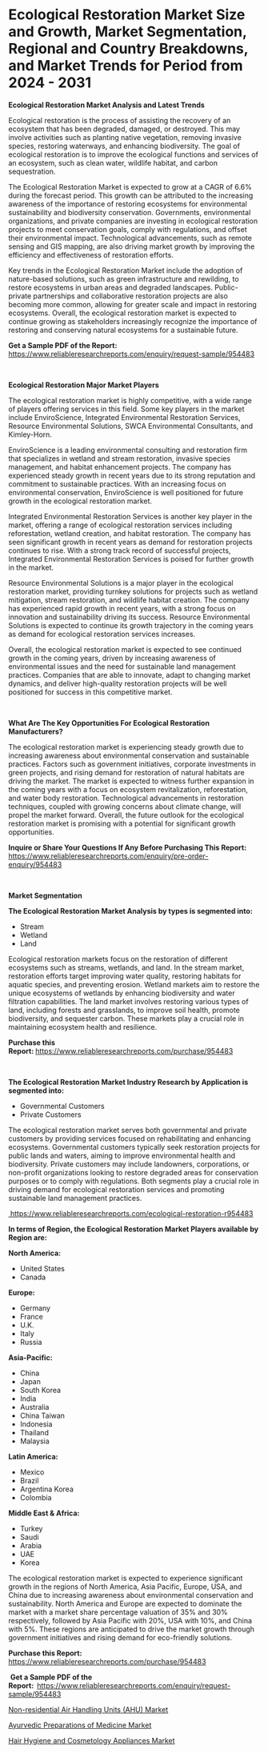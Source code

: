 <p><h1>Ecological Restoration Market Size and Growth, Market Segmentation, Regional and Country Breakdowns, and Market Trends for Period from 2024 -  2031</h1></p><p><strong>Ecological Restoration Market Analysis and Latest Trends</strong></p>
<p><p>Ecological restoration is the process of assisting the recovery of an ecosystem that has been degraded, damaged, or destroyed. This may involve activities such as planting native vegetation, removing invasive species, restoring waterways, and enhancing biodiversity. The goal of ecological restoration is to improve the ecological functions and services of an ecosystem, such as clean water, wildlife habitat, and carbon sequestration.</p><p>The Ecological Restoration Market is expected to grow at a CAGR of 6.6% during the forecast period. This growth can be attributed to the increasing awareness of the importance of restoring ecosystems for environmental sustainability and biodiversity conservation. Governments, environmental organizations, and private companies are investing in ecological restoration projects to meet conservation goals, comply with regulations, and offset their environmental impact. Technological advancements, such as remote sensing and GIS mapping, are also driving market growth by improving the efficiency and effectiveness of restoration efforts.</p><p>Key trends in the Ecological Restoration Market include the adoption of nature-based solutions, such as green infrastructure and rewilding, to restore ecosystems in urban areas and degraded landscapes. Public-private partnerships and collaborative restoration projects are also becoming more common, allowing for greater scale and impact in restoring ecosystems. Overall, the ecological restoration market is expected to continue growing as stakeholders increasingly recognize the importance of restoring and conserving natural ecosystems for a sustainable future.</p></p>
<p><strong>Get a Sample PDF of the Report:&nbsp;</strong> <a href="https://www.reliableresearchreports.com/enquiry/request-sample/954483">https://www.reliableresearchreports.com/enquiry/request-sample/954483</a></p>
<p>&nbsp;</p>
<p><strong>Ecological Restoration Major Market Players</strong></p>
<p><p>The ecological restoration market is highly competitive, with a wide range of players offering services in this field. Some key players in the market include EnviroScience, Integrated Environmental Restoration Services, Resource Environmental Solutions, SWCA Environmental Consultants, and Kimley-Horn.</p><p>EnviroScience is a leading environmental consulting and restoration firm that specializes in wetland and stream restoration, invasive species management, and habitat enhancement projects. The company has experienced steady growth in recent years due to its strong reputation and commitment to sustainable practices. With an increasing focus on environmental conservation, EnviroScience is well positioned for future growth in the ecological restoration market.</p><p>Integrated Environmental Restoration Services is another key player in the market, offering a range of ecological restoration services including reforestation, wetland creation, and habitat restoration. The company has seen significant growth in recent years as demand for restoration projects continues to rise. With a strong track record of successful projects, Integrated Environmental Restoration Services is poised for further growth in the market.</p><p>Resource Environmental Solutions is a major player in the ecological restoration market, providing turnkey solutions for projects such as wetland mitigation, stream restoration, and wildlife habitat creation. The company has experienced rapid growth in recent years, with a strong focus on innovation and sustainability driving its success. Resource Environmental Solutions is expected to continue its growth trajectory in the coming years as demand for ecological restoration services increases.</p><p>Overall, the ecological restoration market is expected to see continued growth in the coming years, driven by increasing awareness of environmental issues and the need for sustainable land management practices. Companies that are able to innovate, adapt to changing market dynamics, and deliver high-quality restoration projects will be well positioned for success in this competitive market.</p></p>
<p>&nbsp;</p>
<p><strong>What Are The Key Opportunities For Ecological Restoration Manufacturers?</strong></p>
<p><p>The ecological restoration market is experiencing steady growth due to increasing awareness about environmental conservation and sustainable practices. Factors such as government initiatives, corporate investments in green projects, and rising demand for restoration of natural habitats are driving the market. The market is expected to witness further expansion in the coming years with a focus on ecosystem revitalization, reforestation, and water body restoration. Technological advancements in restoration techniques, coupled with growing concerns about climate change, will propel the market forward. Overall, the future outlook for the ecological restoration market is promising with a potential for significant growth opportunities.</p></p>
<p><strong>Inquire or Share Your Questions If Any Before Purchasing This Report:</strong> <a href="https://www.reliableresearchreports.com/enquiry/pre-order-enquiry/954483">https://www.reliableresearchreports.com/enquiry/pre-order-enquiry/954483</a></p>
<p>&nbsp;</p>
<p><strong>Market Segmentation</strong></p>
<p><strong>The Ecological Restoration Market Analysis by types is segmented into:</strong></p>
<p><ul><li>Stream</li><li>Wetland</li><li>Land</li></ul></p>
<p><p>Ecological restoration markets focus on the restoration of different ecosystems such as streams, wetlands, and land. In the stream market, restoration efforts target improving water quality, restoring habitats for aquatic species, and preventing erosion. Wetland markets aim to restore the unique ecosystems of wetlands by enhancing biodiversity and water filtration capabilities. The land market involves restoring various types of land, including forests and grasslands, to improve soil health, promote biodiversity, and sequester carbon. These markets play a crucial role in maintaining ecosystem health and resilience.</p></p>
<p><strong>Purchase this Report:&nbsp;</strong><a href="https://www.reliableresearchreports.com/purchase/954483">https://www.reliableresearchreports.com/purchase/954483</a></p>
<p>&nbsp;</p>
<p><strong>The Ecological Restoration Market Industry Research by Application is segmented into:</strong></p>
<p><ul><li>Governmental Customers</li><li>Private Customers</li></ul></p>
<p><p>The ecological restoration market serves both governmental and private customers by providing services focused on rehabilitating and enhancing ecosystems. Governmental customers typically seek restoration projects for public lands and waters, aiming to improve environmental health and biodiversity. Private customers may include landowners, corporations, or non-profit organizations looking to restore degraded areas for conservation purposes or to comply with regulations. Both segments play a crucial role in driving demand for ecological restoration services and promoting sustainable land management practices.</p></p>
<p><a href="https://www.reliableresearchreports.com/ecological-restoration-r954483">&nbsp;https://www.reliableresearchreports.com/ecological-restoration-r954483</a></p>
<p><strong>In terms of Region, the Ecological Restoration Market Players available by Region are:</strong></p>
<p>
    <p> <strong> North America: </strong>
        <ul>
            <li>United States</li>
            <li>Canada</li>
        </ul>
        </p> 
    <p> <strong> Europe: </strong>
        <ul>
            <li>Germany</li>
            <li>France</li>
            <li>U.K.</li>
            <li>Italy</li>
            <li>Russia</li>
        </ul>
        </p> 
    <p> <strong> Asia-Pacific: </strong>
        <ul>
            <li>China</li>
            <li>Japan</li>
            <li>South Korea</li>
            <li>India</li>
            <li>Australia</li>
            <li>China Taiwan</li>
            <li>Indonesia</li>
            <li>Thailand</li>
            <li>Malaysia</li>
        </ul>
        </p> 
    <p> <strong> Latin America: </strong>
        <ul>
            <li>Mexico</li>
            <li>Brazil</li>
            <li>Argentina Korea</li>
            <li>Colombia</li>
        </ul>
        </p> 
    <p> <strong> Middle East & Africa: </strong>
        <ul>
            <li>Turkey</li>
            <li>Saudi</li>
            <li>Arabia</li>
            <li>UAE</li>
            <li>Korea</li>
        </ul>
    </p>
    </p>
<p><p>The ecological restoration market is expected to experience significant growth in the regions of North America, Asia Pacific, Europe, USA, and China due to increasing awareness about environmental conservation and sustainability. North America and Europe are expected to dominate the market with a market share percentage valuation of 35% and 30% respectively, followed by Asia Pacific with 20%, USA with 10%, and China with 5%. These regions are anticipated to drive the market growth through government initiatives and rising demand for eco-friendly solutions.</p></p>
<p><strong>Purchase this Report: </strong><a href="https://www.reliableresearchreports.com/purchase/954483">https://www.reliableresearchreports.com/purchase/954483</a></p>
<p>&nbsp;<strong>Get a Sample PDF of the Report:&nbsp;&nbsp;</strong><a href="https://www.reliableresearchreports.com/enquiry/request-sample/954483">https://www.reliableresearchreports.com/enquiry/request-sample/954483</a></p>
<p><strong></strong></p>
<p><p><a href="https://www.linkedin.com/pulse/non-residential-air-handling-units-ahu-market-trends-forecast-1uzwe">Non-residential Air Handling Units (AHU) Market</a></p><p><a href="https://www.linkedin.com/pulse/ayurvedic-preparations-medicine-market-analysis-sze-forecasted-ie2xf">Ayurvedic Preparations of Medicine Market</a></p><p><a href="https://www.linkedin.com/pulse/hair-hygiene-cosmetology-appliances-market-competitive-qpdnf?trackingId=48CHRXorptNEcnEr%2FoRtzw%3D%3D">Hair Hygiene and Cosmetology Appliances Market</a></p></p>